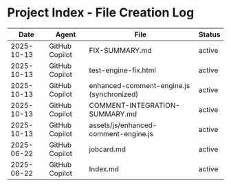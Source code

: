 # Project Index - File Creation Log

| Date | Agent | File | Status |
|------|-------|------|--------|
| 2025-10-13 | GitHub Copilot | FIX-SUMMARY.md | active |
| 2025-10-13 | GitHub Copilot | test-engine-fix.html | active |
| 2025-10-13 | GitHub Copilot | enhanced-comment-engine.js (synchronized) | active |
| 2025-10-13 | GitHub Copilot | COMMENT-INTEGRATION-SUMMARY.md | active |
| 2025-10-13 | GitHub Copilot | assets/js/enhanced-comment-engine.js | active |
| 2025-06-22 | GitHub Copilot | jobcard.md | active |
| 2025-06-22 | GitHub Copilot | Index.md | active |
